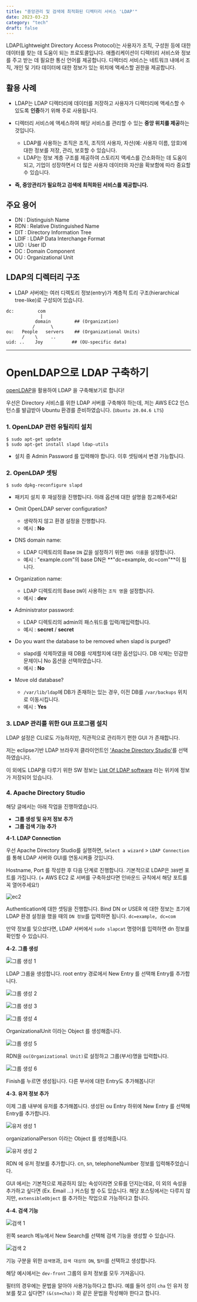 ```yaml
---
title: "중앙관리 및 검색에 최적화된 디렉터리 서비스 'LDAP'"
date: 2023-03-23
category: "tech"
draft: false
---
```


LDAP(Lightweight Directory Access Protocol)는 사용자가 조직, 구성원 등에 대한 데이터를 찾는 데 도움이 되는 프로토콜입니다. 애플리케이션이 디렉터리 서비스와 정보를 주고 받는 데 필요한 통신 언어를 제공합니다. 디렉터리 서비스는 네트워크 내에서 조직, 개인 및 기타 데이터에 대한 정보가 있는 위치에 액세스할 권한을 제공합니다.

## 활용 사례

- LDAP는 LDAP 디렉터리에 데이터를 저장하고 사용자가 디렉터리에 액세스할 수 있도록 **인증**하기 위해 주로 사용됩니다.

- 디렉터리 서비스에 액세스하여 해당 서비스를 관리할 수 있는 **중앙 위치를 제공**하는 것입니다.

  - LDAP를 사용하는 조직은 조직, 조직의 사용자, 자산(예: 사용자 이름, 암호)에 대한 정보를 저장, 관리, 보호할 수 있습니다.
  - LDAP는 정보 계층 구조를 제공하여 스토리지 액세스를 간소화하는 데 도움이 되고, 기업이 성장하면서 더 많은 사용자 데이터와 자산을 확보함에 따라 중요할 수 있습니다.

- **즉, 중앙관리가 필요하고 검색에 최적화된 서비스를 제공합니다.**

## 주요 용어

- DN : Distinguish Name
- RDN : Relative Distinguished Name
- DIT : Directory Information Tree
- LDIF : LDAP Data Interchange Format
- UID : User ID
- DC : Domain Component
- OU : Organizational Unit

## LDAP의 디렉터리 구조

- LDAP 서버에는 여러 디렉토리 정보(entry)가 계층적 트리 구조(hierarchical tree-like)로 구성되어 있습니다.

```
dc:         com
             |
           domain         ## (Organization)
          /      \
ou:   People   servers    ## (Organizational Units)
      /    \     ..
uid: ..    Joy           ## (OU-specific data)
```

---

# OpenLDAP으로 LDAP 구축하기

[openLDAP](https://www.openldap.org/)을 활용하여 LDAP 을 구축해보기로 합니다!

우선은 Directory 서비스를 위한 LDAP 서버를 구축해야 하는데, 저는 AWS EC2 인스턴스를 발급받아 Ubuntu 환경를 준비하였습니다. (`Ubuntu 20.04.6 LTS`)

### 1. OpenLDAP 관련 유틸리티 설치

```
$ sudo apt-get update
$ sudo apt-get install slapd ldap-utils
```

- 설치 중 Admin Password 를 입력해야 합니다. 이후 셋팅에서 변경 가능합니다.

### 2. OpenLDAP 셋팅

```
$ sudo dpkg-reconfigure slapd
```

- 패키지 설치 후 재설정을 진행합니다. 아래 옵션에 대한 설명을 참고해주세요!

- Omit OpenLDAP server configuration?

  - 생략하지 않고 환경 설정을 진행합니다.
  - 예시 : **No**

- DNS domain name:

  - LDAP 디렉토리의 Base `DN` 값을 설정하기 위한 `DNS 이름`을 설정합니다.
  - 예시 : "example.com"의 base DN은 **"dc=example, dc=com"**이 됩니다.

- Organization name:

  - LDAP 디렉토리의 Base `DN`이 사용하는 `조직 명`을 설정합니다.
  - 예시 : **dev**

- Administrator password:

  - LDAP 디렉토리의 admin의 패스워드를 입력/재입력합니다.
  - 예시 : **secret** / **secret**

- Do you want the database to be removed when slapd is purged?

  - slapd를 삭제하였을 때 DB를 삭제할지에 대한 옵션입니다. DB 삭제는 민감한 문제이니 No 옵션을 선택하였습니다.
  - 예시 : **No**

- Move old database?
  - `/var/lib/ldap`에 DB가 존재하는 있는 경우, 이전 DB를 `/var/backups` 위치로 이동시킵니다.
  - 예시 : **Yes**

### 3. LDAP 관리를 위한 GUI 프로그램 설치

LDAP 설정은 CLI로도 가능하지만, 직관적으로 관리하기 편한 GUI 가 존재합니다.

저는 eclipse기반 LDAP 브라우저 클라이언트인 ['Apache Directory Studio'](https://directory.apache.org/studio/)를 선택하였습니다.

이 외에도 LDAP을 다루기 위한 SW 정보는 [List Of LDAP software](https://en.wikipedia.org/wiki/List_of_LDAP_software) 라는 위키에 정보가 저장되어 있습니다.

### 4. Apache Directory Studio

해당 글에서는 아래 작업을 진행하였습니다.

- **그룹 생성 및 유저 정보 추가**
- **그룹 검색 기능 추가**

**4-1. LDAP Connection**

우선 Apache Directory Studio를 실행하면, `Select a wizard` > `LDAP Connection` 를 통해 LDAP 서버와 GUI를 연동시켜줄 것입니다.

Hostname, Port 를 작성한 후 다음 단계로 진행합니다. 기본적으로 LDAP은 `389`번 포트를 가집니다. (+ AWS EC2 로 서버를 구축하셨다면 인바운드 규칙에서 해당 포트를 꼭 열어주세요!)

![ec2](../../../src/images/ec2.png)

Authentication에 대한 셋팅을 진행합니다. Bind DN or USER 에 대한 정보는 초기에 LDAP 환경 설정을 했을 때의 `DN 정보`를 입력하면 됩니다. `dc=example, dc=com`

만약 정보를 잊으셨다면, LDAP 서버에서 `sudo slapcat` 명령어를 입력하면 dn 정보를 확인할 수 있습니다.

**4-2. 그룹 생성**

![그룹 생성 1](../../../src/images/ldap_screenshot_0.png)

LDAP 그룹을 생성합니다. root entry 경로에서 New Entry 를 선택해 Entry를 추가합니다.

![그룹 생성 2](../../../src/images/ldap_screenshot_1.png)

![그룹 생성 3](../../../src/images/ldap_screenshot_2.png)

![그룹 생성 4](../../../src/images/ldap_screenshot_3.png)

OrganizationalUnit 이라는 Object 를 생성해줍니다.

![그룹 생성 5](../../../src/images/ldap_screenshot_4.png)

RDN을 `ou(Organizational Unit)`로 설정하고 그룹(부서)명을 입력합니다.

![그룹 생성 6](../../../src/images/ldap_screenshot_5.png)

Finish를 누르면 생성됩니다. 다른 부서에 대한 Entry도 추가해봅니다!

**4-3. 유저 정보 추가**

이제 그룹 내부에 유저를 추가해봅니다. 생성된 ou Entry 하위에 New Entry 를 선택해 Entry를 추가합니다.

![유저 생성 1](../../../src/images/ldap_screenshot_6.png)

organizationalPerson 이라는 Object 를 생성해줍니다.

![유저 생성 2](../../../src/images/ldap_screenshot_7.png)

RDN 에 유저 정보를 추가합니다. cn, sn, telephoneNumber 정보를 입력해주었습니다.

GUI 에서는 기본적으로 제공하지 않는 속성이라면 오류를 던지는데요, 이 외의 속성을 추가하고 싶다면 (Ex. Email ...) 커스텀 할 수도 있습니다. 해당 포스팅에서는 다루지 않지만, `extensibleObject` 를 추가하는 작업으로 가능하다고 합니다.

**4-4. 검색 기능**

![검색 1](../../../src/images/ldap_screenshot_8.png)

왼쪽 search 메뉴에서 New Search를 선택해 검색 기능을 생성할 수 있습니다.

![검색 2](../../../src/images/ldap_screenshot_9.png)

기능 구분을 위한 `검색명`과, `검색 대상의 DN`, `필터`를 선택하고 생성합니다.

해당 예시에서는 `dev-front` 그룹의 유저 정보를 모두 가져옵니다.

필터의 경우에는 문법을 알아야 사용가능하다고 합니다. 예를 들어 성이 `cha` 인 유저 정보를 찾고 싶다면? `(&(sn=cha))` 와 같은 문법을 작성해야 한다고 합니다.
